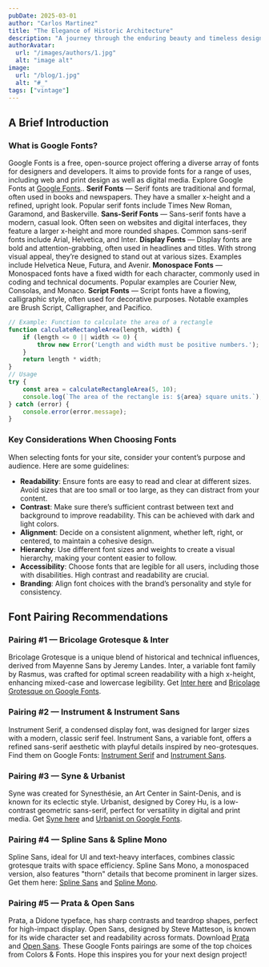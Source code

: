 ```yaml
---
pubDate: 2025-03-01
author: "Carlos Martinez"
title: "The Elegance of Historic Architecture"
description: "A journey through the enduring beauty and timeless design of historic buildings and architectural masterpieces"
authorAvatar:
  url: "/images/authors/1.jpg"
  alt: "image alt"
image:
  url: "/blog/1.jpg"
  alt: "#_"
tags: ["vintage"]
---
```

## A Brief Introduction
### What is Google Fonts?
Google Fonts is a free, open-source project offering a diverse array of fonts for designers and developers. It aims to provide fonts for a range of uses, including web and print design as well as digital media. Explore Google Fonts at [Google Fonts](https://fonts.google.com/)..
**Serif Fonts** — Serif fonts are traditional and formal, often used in books and newspapers. They have a smaller x-height and a refined, upright look. Popular serif fonts include Times New Roman, Garamond, and Baskerville.
**Sans-Serif Fonts** — Sans-serif fonts have a modern, casual look. Often seen on websites and digital interfaces, they feature a larger x-height and more rounded shapes. Common sans-serif fonts include Arial, Helvetica, and Inter.
**Display Fonts** — Display fonts are bold and attention-grabbing, often used in headlines and titles. With strong visual appeal, they’re designed to stand out at various sizes. Examples include Helvetica Neue, Futura, and Avenir.
**Monospace Fonts** — Monospaced fonts have a fixed width for each character, commonly used in coding and technical documents. Popular examples are Courier New, Consolas, and Monaco.
**Script Fonts** — Script fonts have a flowing, calligraphic style, often used for decorative purposes. Notable examples are Brush Script, Calligrapher, and Pacifico.
```js
// Example: Function to calculate the area of a rectangle
function calculateRectangleArea(length, width) {
    if (length <= 0 || width <= 0) {
        throw new Error('Length and width must be positive numbers.');
    }
    return length * width;
}
// Usage
try {
    const area = calculateRectangleArea(5, 10);
    console.log(`The area of the rectangle is: ${area} square units.`);
} catch (error) {
    console.error(error.message);
}
```
### Key Considerations When Choosing Fonts
When selecting fonts for your site, consider your content’s purpose and audience. Here are some guidelines:
- **Readability**: Ensure fonts are easy to read and clear at different sizes. Avoid sizes that are too small or too large, as they can distract from your content.
- **Contrast**: Make sure there’s sufficient contrast between text and background to improve readability. This can be achieved with dark and light colors.
- **Alignment**: Decide on a consistent alignment, whether left, right, or centered, to maintain a cohesive design.
- **Hierarchy**: Use different font sizes and weights to create a visual hierarchy, making your content easier to follow.
- **Accessibility**: Choose fonts that are legible for all users, including those with disabilities. High contrast and readability are crucial.
- **Branding**: Align font choices with the brand’s personality and style for consistency.
## Font Pairing Recommendations
### Pairing #1 — Bricolage Grotesque & Inter
Bricolage Grotesque is a unique blend of historical and technical influences, derived from Mayenne Sans by Jeremy Landes. Inter, a variable font family by Rasmus, was crafted for optimal screen readability with a high x-height, enhancing mixed-case and lowercase legibility.
Get [Inter here](https://rsms.me/inter/) and [Bricolage Grotesque on Google Fonts](https://fonts.google.com/specimen/Bricolage+Grotesque?query=bricolage).
### Pairing #2 — Instrument & Instrument Sans
Instrument Serif, a condensed display font, was designed for larger sizes with a modern, classic serif feel. Instrument Sans, a variable font, offers a refined sans-serif aesthetic with playful details inspired by neo-grotesques.
Find them on Google Fonts: [Instrument Serif](https://fonts.google.com/specimen/Instrument+Serif?query=instrument) and [Instrument Sans](https://fonts.google.com/specimen/Instrument+Sans?query=instrument+sans).
### Pairing #3 — Syne & Urbanist
Syne was created for Synesthésie, an Art Center in Saint-Denis, and is known for its eclectic style. Urbanist, designed by Corey Hu, is a low-contrast geometric sans-serif, perfect for versatility in digital and print media.
Get [Syne here](https://fonts.google.com/specimen/Syne/about?query=syne) and [Urbanist on Google Fonts](https://fonts.google.com/specimen/Urbanist?query=urbanist).
### Pairing #4 — Spline Sans & Spline Mono
Spline Sans, ideal for UI and text-heavy interfaces, combines classic grotesque traits with space efficiency. Spline Sans Mono, a monospaced version, also features "thorn" details that become prominent in larger sizes.
Get them here: [Spline Sans](https://fonts.google.com/specimen/spline+Sans?query=spline+sans) and [Spline Mono](https://fonts.google.com/specimen/Spline+Sans+Mono/about?query=spline+).
### Pairing #5 — Prata & Open Sans
Prata, a Didone typeface, has sharp contrasts and teardrop shapes, perfect for high-impact display. Open Sans, designed by Steve Matteson, is known for its wide character set and readability across formats.
Download [Prata](https://fonts.google.com/specimen/Prata/about?query=prata) and [Open Sans](https://fonts.google.com/specimen/Open+Sans/about?query=open).
These Google Fonts pairings are some of the top choices from Colors & Fonts. Hope this inspires you for your next design project!